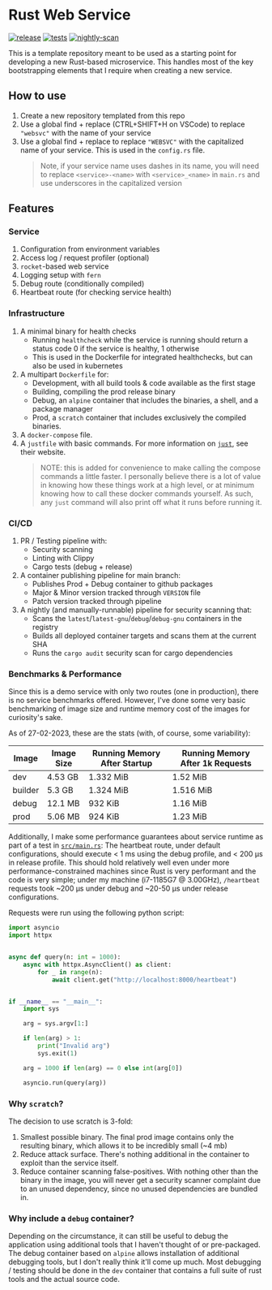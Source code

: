 # Rust Web Service

[![release](https://github.com/taliamax/websvc-rs/actions/workflows/release.yml/badge.svg)](https://github.com/taliamax/websvc-rs/actions/workflows/release.yml)
[![tests](https://github.com/taliamax/websvc-rs/actions/workflows/tests.yml/badge.svg)](https://github.com/taliamax/websvc-rs/actions/workflows/tests.yml)
[![nightly-scan](https://github.com/taliamax/websvc-rs/actions/workflows/nightly-scan.yml/badge.svg)](https://github.com/taliamax/websvc-rs/actions/workflows/nightly-scan.yml)

This is a template repository meant to be used as a starting point for developing a new Rust-based microservice. This handles most of the key bootstrapping elements that I require when creating a new service.

## How to use

1. Create a new repository templated from this repo
1. Use a global find + replace (CTRL+SHIFT+H on VSCode) to replace `"websvc"` with the name of your service
1. Use a global find + replace to replace `"WEBSVC"` with the capitalized name of your service. This is used in the `config.rs` file.
   > Note, if your service name uses dashes in its name, you will need to replace `<service>-<name>` with `<service>_<name>` in `main.rs` and use underscores in the capitalized version

## Features

### Service

1. Configuration from environment variables
1. Access log / request profiler (optional)
1. `rocket`-based web service
1. Logging setup with `fern`
1. Debug route (conditionally compiled)
1. Heartbeat route (for checking service health)

### Infrastructure

1. A minimal binary for health checks
   - Running `healthcheck` while the service is running should return a status code 0 if the service is healthy, 1 otherwise
   - This is used in the Dockerfile for integrated healthchecks, but can also be used in kubernetes
1. A multipart `Dockerfile` for:
   - Development, with all build tools & code available as the first stage
   - Building, compiling the prod release binary
   - Debug, an `alpine` container that includes the binaries, a shell, and a package manager
   - Prod, a `scratch` container that includes exclusively the compiled binaries.
1. A `docker-compose` file.
1. A `justfile` with basic commands. For more information on [`just`](https://just.systems), see their website.
   > NOTE: this is added for convenience to make calling the compose commands a little faster. I personally believe there is a lot of value in knowing how these things work at a high level, or at minimum knowing how to call these docker commands yourself. As such, any `just` command will also print off what it runs before running it.

### CI/CD

1. PR / Testing pipeline with:
   - Security scanning
   - Linting with Clippy
   - Cargo tests (debug + release)
1. A container publishing pipeline for main branch:
   - Publishes Prod + Debug container to github packages
   - Major & Minor version tracked through `VERSION` file
   - Patch version tracked through pipeline
1. A nightly (and manually-runnable) pipeline for security scanning that:
   - Scans the `latest`/`latest-gnu`/`debug`/`debug-gnu` containers in the registry
   - Builds all deployed container targets and scans them at the current SHA
   - Runs the `cargo audit` security scan for cargo dependencies

### Benchmarks & Performance

Since this is a demo service with only two routes (one in production), there is no service benchmarks offered. However, I've done some very basic benchmarking of image size and runtime memory cost of the images for curiosity's sake.

As of 27-02-2023, these are the stats (with, of course, some variability):

| Image   | Image Size | Running Memory After Startup | Running Memory After 1k Requests |
| ------- | ---------- | ---------------------------- | -------------------------------- |
| dev     | 4.53 GB    | 1.332 MiB                    | 1.52 MiB                         |
| builder | 5.3 GB     | 1.324 MiB                    | 1.516 MiB                        |
| debug   | 12.1 MB    | 932 KiB                      | 1.16 MiB                         |
| prod    | 5.06 MB    | 924 KiB                      | 1.23 MiB                         |

Additionally, I make some performance guarantees about service runtime as part of a test in [`src/main.rs`](src/main.rs): The heartbeat route, under default configurations, should execute < 1 ms using the debug profile, and < 200 μs in release profile. This should hold relatively well even under more performance-constrained machines since Rust is very performant and the code is very simple; under my machine (i7-1185G7 @ 3.00GHz), `/heartbeat` requests took ~200 μs under debug and ~20-50 μs under release configurations.

Requests were run using the following python script:

```py
import asyncio
import httpx


async def query(n: int = 1000):
    async with httpx.AsyncClient() as client:
        for _ in range(n):
            await client.get("http://localhost:8000/heartbeat")


if __name__ == "__main__":
    import sys

    arg = sys.argv[1:]

    if len(arg) > 1:
        print("Invalid arg")
        sys.exit(1)

    arg = 1000 if len(arg) == 0 else int(arg[0])

    asyncio.run(query(arg))
```

### Why `scratch`?

The decision to use scratch is 3-fold:

1. Smallest possible binary. The final prod image contains only the resulting binary, which allows it to be incredibly small (~4 mb)
1. Reduce attack surface. There's nothing additional in the container to exploit than the service itself.
1. Reduce container scanning false-positives. With nothing other than the binary in the image, you will never get a security scanner complaint due to an unused dependency, since
   no unused dependencies are bundled in.

### Why include a `debug` container?

Depending on the circumstance, it can still be useful to debug the application using additional tools that I haven't thought of or pre-packaged. The debug container based on `alpine` allows installation of additional debugging tools, but I don't really think it'll come up much. Most debugging / testing should be done in the `dev` container that contains a full suite of rust tools and the actual source code.
